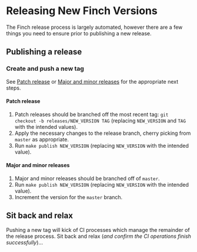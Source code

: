# Releasing New Finch Versions

The Finch release process is largely automated, however there are a few things you need to ensure prior to publishing a new release.

## Publishing a release

### Create and push a new tag
See [Patch release](#patch-release) or [Major and minor releases](#major-and-minor-releases) for the appropriate next steps.

#### Patch release
1. Patch releases should be branched off the most recent tag: `git checkout -b releases/NEW_VERSION TAG` (replacing `NEW_VERSION` and `TAG` with the intended values).
1. Apply the necessary changes to the release branch, cherry picking from `master` as appropriate.
1. Run `make publish NEW_VERSION` (replacing `NEW_VERSION` with the intended value).

#### Major and minor releases
1. Major and minor releases should be branched off of `master`.
1. Run `make publish NEW_VERSION` (replacing `NEW_VERSION` with the intended value).
1. Increment the version for the `master` branch.

## Sit back and relax
Pushing a new tag will kick of CI processes which manage the remainder of the release process. Sit back and relax (_and confirm the CI operations finish successfully_)...
